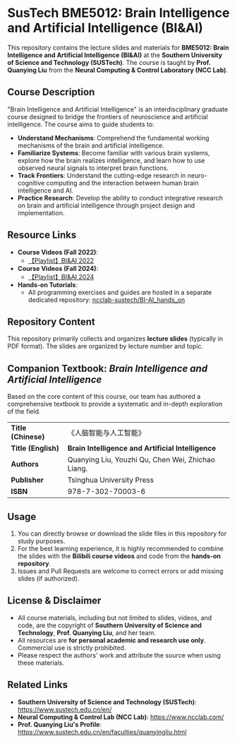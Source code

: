 # SusTech BME5012: Brain Intelligence and Artificial Intelligence (BI&AI)

This repository contains the lecture slides and materials for **BME5012: Brain Intelligence and Artificial Intelligence (BI&AI)** at the **Southern University of Science and Technology (SUSTech)**. The course is taught by **Prof. Quanying Liu** from the **Neural Computing & Control Laboratory (NCC Lab)**.

## Course Description

"Brain Intelligence and Artificial Intelligence" is an interdisciplinary graduate course designed to bridge the frontiers of neuroscience and artificial intelligence. The course aims to guide students to:

*   **Understand Mechanisms**: Comprehend the fundamental working mechanisms of the brain and artificial intelligence.
*   **Familiarize Systems**: Become familiar with various brain systems, explore how the brain realizes intelligence, and learn how to use observed neural signals to interpret brain functions.
*   **Track Frontiers**: Understand the cutting-edge research in neuro-cognitive computing and the interaction between human brain intelligence and AI.
*   **Practice Research**: Develop the ability to conduct integrative research on brain and artificial intelligence through project design and implementation.

## Resource Links

*   **Course Videos (Fall 2022)**:
    *   [【Playlist】BI&AI 2022](https://b23.tv/z8ox8PE)
*   **Course Videos (Fall 2024)**:
    *   [【Playlist】BI&AI 2024](https://b23.tv/kuRiHOw)
*   **Hands-on Tutorials**:
    *   All programming exercises and guides are hosted in a separate dedicated repository: [ncclab-sustech/BI-AI_hands_on](https://github.com/ncclab-sustech/BI-AI_hands_on)

## Repository Content

This repository primarily collects and organizes **lecture slides** (typically in PDF format). The slides are organized by lecture number and topic.

## Companion Textbook: *Brain Intelligence and Artificial Intelligence*

Based on the core content of this course, our team has authored a comprehensive textbook to provide a systematic and in-depth exploration of the field.

| | |
| :--- | :--- |
| **Title (Chinese)** | 《人脑智能与人工智能》 |
| **Title (English)** | **Brain Intelligence and Artificial Intelligence** |
| **Authors** | Quanying Liu, Youzhi Qu, Chen Wei, Zhichao Liang. |
| **Publisher** | Tsinghua University Press |
| **ISBN** | 978-7-302-70003-6 |

## Usage

1.  You can directly browse or download the slide files in this repository for study purposes.
2.  For the best learning experience, it is highly recommended to combine the slides with the **Bilibili course videos** and code from the **hands-on repository**.
3.  Issues and Pull Requests are welcome to correct errors or add missing slides (if authorized).

## License & Disclaimer

*   All course materials, including but not limited to slides, videos, and code, are the copyright of **Southern University of Science and Technology**, **Prof. Quanying Liu**, and her team.
*   All resources are **for personal academic and research use only**. Commercial use is strictly prohibited.
*   Please respect the authors' work and attribute the source when using these materials.

## Related Links

*   **Southern University of Science and Technology (SUSTech)**: https://www.sustech.edu.cn/en/
*   **Neural Computing & Control Lab (NCC Lab)**: https://www.ncclab.com/
*   **Prof. Quanying Liu's Profile**: https://www.sustech.edu.cn/en/faculties/quanyingliu.html
